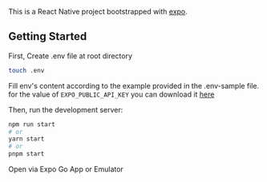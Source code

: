 This is a React Native project bootstrapped with [expo](https://https://expo.dev/).

## Getting Started

First, Create .env file at root directory

```bash
touch .env
```

Fill env's content according to the example provided in the .env-sample file.
for the value of `EXPO_PUBLIC_API_KEY` you can download it [here](https://drive.google.com/file/d/1i_U6NegH7-sI_dkXnLfDal4LXzNHFELa/view?usp=sharing)

Then, run the development server:

```bash
npm run start
# or
yarn start
# or
pnpm start
```

Open via Expo Go App or Emulator

